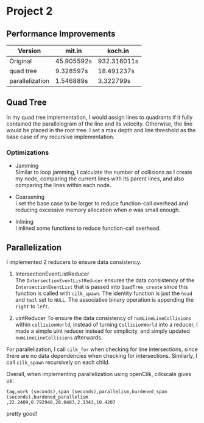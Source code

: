 # Project 2

## Performance Improvements

| Version | mit.in | koch.in |
| --- | --- | --- |
| Original | 45.905592s | 932.316011s |
| quad tree | 9.328597s | 18.491237s | 
| parallelization | 1.546889s | 3.322799s |


## Quad Tree

In my quad tree implementation, I would assign lines to quadrants if
it fully contained the parallelogram of the line and its velocity.
Otherwise, the line would be placed in the root tree. I set a max depth
and line threshold as the base case of my recursive implementation.

### Optimizations

* Jamming  
Similar to loop jamming, I calculate the number of collisions as I create my
node, comparing the current lines with its parent lines, and also comparing
the lines within each node.

* Coarsening  
I set the base case to be larger to reduce function-call overhead and reducing
excessive memory allocation when $n$ was small enough.

* Inlining  
I inlined some functions to reduce function-call overhead.

## Parallelization

I implemented 2 reducers to ensure data consistency.

1. IntersectionEventListReducer  
The `IntersectionEventListReducer` ensures the data consistency of the 
`IntersectionEventList` that is passed into `QuadTree_create` since this
function is called with `cilk_spawn`. The identity function is just
the `head` and `tail` set to `NULL`. The associative binary operation is appending
the `right` to `left`.

2. uintReducer
To ensure the data consistency of `numLineLineCollisions` within `collisionWorld`,
instead of turning `CollisionWorld` into a reducer, I made a simple uint reducer
instead for simplicity, and simply updated `numLineLineCollisions` afterwards.

For parallelization, I call `cilk_for` when checking for line intersections, since
there are no data dependencies when checking for intersections. Similarly, I call
`cilk_spawn` recursively on each child.

Overall, when implementing parallelization using openCilk, cilkscale gives us:  
```
tag,work (seconds),span (seconds),parallelism,burdened_span (seconds),burdened_parallelism
,22.2409,0.792948,28.0483,2.1343,10.4207
```

pretty good!

